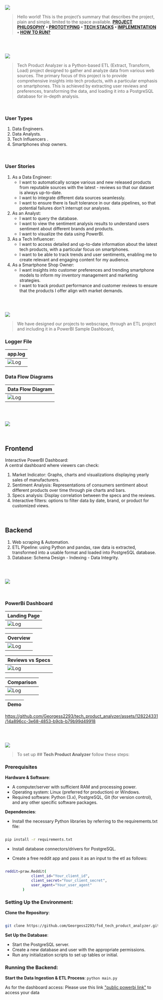 
<img  src="./readme/title1.svg"/>

<div>

> Hello world! This is the project’s summary that describes the project, plain and simple, limited to the space available.
**[PROJECT PHILOSOPHY](#project-philosophy) • [PROTOTYPING](#prototyping) • [TECH STACKS](#stacks) • [IMPLEMENTATION](#demo) • [HOW TO RUN?](#run)**

</div> 
  

<br><br>

<!-- project philosophy -->

<a  name="philosophy" ></a>
<img  src="./readme/title2.svg" id="project-philosophy"/>

> Tech Product Analyzer is a Python-based ETL (Extract, Transform, Load) project designed to gather and analyze data from various web sources. The primary focus of this project is to provide comprehensive insights into tech products, with a particular emphasis on smartphones. This is achieved by extracting user reviews and preferences, transforming the data, and loading it into a PostgreSQL database for in-depth analysis. 

<br>

  

### User Types

 

1. Data Engineers.
2. Data Analysts.
3. Tech Influencers .
4. Smartphones shop owners.

  

<br>

  

### User Stories

  
1. As a Data Engineer:<br>
	- I want to automatically scrape various and new released products from reputable sources with the latest - reviews so that our dataset is always up-to-date. <br>
	- I want to integrate different data sources seamlessly.<br>
	- I want to ensure there is fault tolerance in our data pipelines, so that potential failures don't interrupt our analyses.
2. As an Analyst: <br>
	- I want to query the database.<br>
	- I want to view the sentiment analysis results to understand users sentiment about different brands and products.<br>
	- I want to visualize the data using PowerBI.
3. As a Tech Influencer:<br>
	- I want to access detailed and up-to-date information about the latest tech products, with a particular focus on smartphones.<br>
	- I want to be able to track trends and user sentiments, enabling me to create relevant and engaging content for my audience.<br>
4. As a Smartphone Shop Owner:<br>
	- I want insights into customer preferences and trending smartphone models to inform my inventory management and marketing strategies.<br>
	- I want to track product performance and customer reviews to ensure that the products I offer align with market demands.


<br><br>

<!-- Prototyping -->
<img  src="./readme/title3.svg"  id="prototyping"/>

> We have designed our projects to webscrape, through an ETL project and including it in a PowerBI Sample Dashboard, 

  

### Logger File

  


| app.log |
| -----------------|
|![Log](./readme/etl_logger.png) |

  
  

### Data Flow Diagrams

  


| Data Flow Diagram |
| -----------------|
|![Log](./readme/flow_diagram_fsd.png) |


<br>
<br>

  

<!-- Tech stacks -->

<a  name="stacks"></a>
<img  src="./readme/title4.svg" id="stacks" />

<br>



  


  

## Frontend

Interactive PowerBI Dashboard:<br>
A central dashboard where viewers can check:

1. Market Indicator: Graphs, charts and visualizations displaying yearly sales of manufacturers.
2. Sentiment Analysis: Representations of consumers sentiment about different products over time through pie charts and bars.
3. Specs analysis: Display correlation between the specs and the reviews.
4. Interactive filters: options to filter data by date, brand, or product for customized views.


  

<br>

  

## Backend

1. Web scraping & Automation.
2. ETL Pipeline: using Python and pandas, raw data is extracted, transformed into a usable format and loaded into PostgreSQL database.
3. Database: Schema Design - Indexing - Data Integrity.

<br>

<br>

  

<!-- Implementation -->

<a  name="Demo"  ></a>
<img  src="./readme/title5.svg" id="#demo"/>

<br>

  


  
### PowerBi Dashboard

  
| Landing Page |
| -----------------|
|![Log](./readme/landing_page.png) |

| Overview |
| -----------------|
|![Log](./readme/overview.gif) |

| Reviews vs Specs |
| -----------------|
|![Log](./readme/Reviews_specs.png) |

| Comparison |
| -----------------|
|![Log](./readme/comparison.gif) |

| Demo|
| -----------------|

  

https://github.com/Georgess2293/tech_product_analyzer/assets/128224331/14a896cc-3e68-4853-b9cb-b79b99d49918


  

<br><br>
  





<!-- How to run -->

<a  name="run"  ></a>
<img  src="./readme/title6.svg" id="run"/>
  

> To set up ## **Tech Product Analyzer** follow these steps:

### Prerequisites


**Hardware & Software**:

-   A computer/server with sufficient RAM and processing power.
-   Operating system: Linux (preferred for production) or Windows.
-   Required software: Python (3.x), PostgreSQL, Git (for version control), and any other specific software packages.
  
  

**Dependencies**:

-   Install the necessary Python libraries by referring to the requirements.txt file:

```sh

pip install -r requirements.txt

```

-   Install database connectors/drivers for PostgreSQL.

- Create a free reddit app and pass it as an input to the etl as follows:

```sh

reddit=praw.Reddit(
            client_id="Your_client_id",
            client_secret="Your_client_secret",
            user_agent="Your_user_agent"
        )

```
  

### **Setting Up the Environment**:

**Clone the Repository**:


```sh

git clone https://github.com/Georgess2293/fsd_tech_product_analyzer.git

```

  
**Set Up the Database**:

-   Start the PostgreSQL server.
-   Create a new database and user with the appropriate permissions.
-   Run any initialization scripts to set up tables or initial.

### **Running the Backend**:

**Start the Data Ingestion & ETL Process**:
`python main.py`


As for the dashboard access: Please use this link ["public powerbi link"](https://app.powerbi.com/view?r=eyJrIjoiZWU0OGU4MTgtMzlmMi00NzA5LWI4YWYtN2QzNWQ4ZjBjNDcxIiwidCI6IjJhZDk2OTM0LTQzZTUtNDFjMi05NzYxLWYzMzVmZTIxNGNjMyIsImMiOjl9) to access your data

